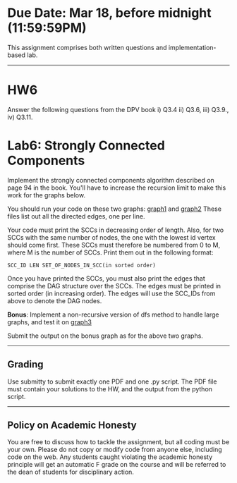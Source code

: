 <!--
.. title: HW6
.. slug: algo_hw6
.. date: 2021-03-12 21:28:01 UTC-04:00
.. tags: 
.. category: 
.. link: 
.. description: 
.. has_math: True
.. type: text
-->

# **Due Date**: Mar 18, before midnight (11:59:59PM)

This assignment comprises both written questions and
implementation-based lab.

---

# HW6

Answer the following questions from the DPV book i) Q3.4 ii) Q3.6, iii)
Q3.9., iv) Q3.11.


# Lab6: Strongly Connected Components

Implement the strongly connected components algorithm described on page
94 in the book. You'll have to increase the recursion limit to make this
work for the graphs below.

You should run your code on these two graphs: 
[graph1](http://www.cs.rpi.edu/~zaki/CS2300/data/scc_graph100.txt) 
and 
[graph2](http://www.cs.rpi.edu/~zaki/CS2300/data/scc_graph1000.txt) 
These files list out all the directed edges, one per line.

Your code must print the SCCs in decreasing order of length. Also, for
two SCCs with the same number of nodes, the one with the lowest id
vertex should come first. These SCCs must therefore be numbered from 0
to M, where M is the number of SCCs. Print them out in the following
format:

    SCC_ID LEN SET_OF_NODES_IN_SCC(in sorted order)

Once you have printed the SCCs, you must also print the edges that
comprise the DAG structure over the SCCs. The edges must be printed in
sorted order (in increasing order). The edges will use the SCC_IDs from
above to denote the DAG nodes.

**Bonus**: Implement a non-recursive version of dfs method to handle large graphs, and test it on
[graph3](http://www.cs.rpi.edu/~zaki/CS2300/data/scc_graph10000.txt) 

Submit the output on the bonus graph as for the above two graphs.

---

## Grading

Use submitty to submit exactly one PDF and one .py script. 
The PDF file must contain your solutions to the HW, and the output from
the python script. 

---

## Policy on Academic Honesty

You are free to discuss how to tackle the assignment, but all coding
must be your own. Please do not copy or modify code from anyone else,
including code on the web. Any students caught violating the academic
honesty principle will get an automatic F grade on the course and will
be referred to the dean of students for disciplinary action.

